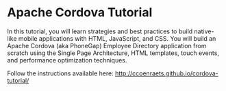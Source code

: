 # Apache Cordova Tutorial

In this tutorial, you will learn strategies and best practices to build native-like mobile applications with HTML, JavaScript, and CSS. You will build an Apache Cordova (aka PhoneGap) Employee Directory application from scratch using the Single Page Architecture, HTML templates, touch events, and performance optimization techniques.

Follow the instructions available here: http://ccoenraets.github.io/cordova-tutorial/
